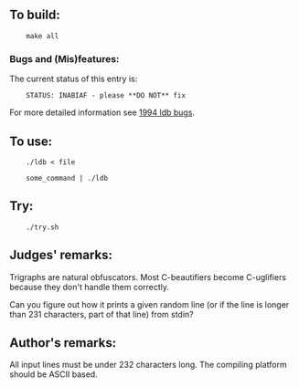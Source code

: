 ## To build:

``` <!---sh-->
    make all
```


### Bugs and (Mis)features:

The current status of this entry is:

```
    STATUS: INABIAF - please **DO NOT** fix
```

For more detailed information see [1994 ldb bugs](../../bugs.html#1994_ldb).


## To use:

``` <!---sh-->
    ./ldb < file

    some_command | ./ldb
```


## Try:

``` <!---sh-->
    ./try.sh
```


## Judges' remarks:

Trigraphs are natural obfuscators.  Most C-beautifiers become C-uglifiers
because they don't handle them correctly.

Can you figure out how it prints a given random line (or if the line is longer
than 231 characters, part of that line) from stdin?


## Author's remarks:

All input lines must be under 232 characters long.  The compiling
platform should be ASCII based.


<!--

    Copyright © 1984-2024 by Landon Curt Noll. All Rights Reserved.

    You are free to share and adapt this file under the terms of this license:

	Creative Commons Attribution-ShareAlike 4.0 International (CC BY-SA 4.0)

    For more information, see:

	https://creativecommons.org/licenses/by-sa/4.0/

-->

